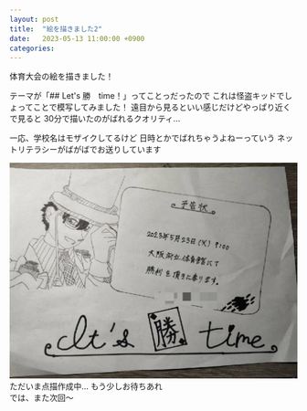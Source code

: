 ```yaml
---
layout: post
title:  "絵を描きました2"
date:   2023-05-13 11:00:00 +0900
categories: 
---
```

体育大会の絵を描きました！  

テーマが「## Let's 勝　time！」ってことっだったので
これは怪盗キッドでしょってことで模写してみました！
遠目から見るといい感じだけどやっぱり近くで見ると
30分で描いたのがばれるクオリティ...  

一応、学校名はモザイクしてるけど
日時とかでばれちゃうよねーっていう
ネットリテラシーがばがばでお送りしています

![怪盗キッド](/assets/images/1683942212529.jpg)
ただいま点描作成中...
もう少しお待ちあれ  
では、また次回～